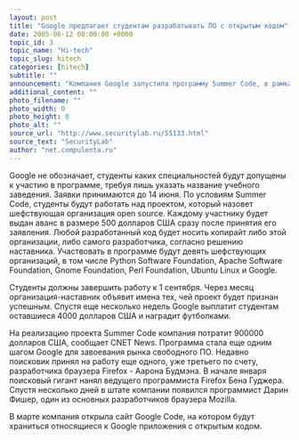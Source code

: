 ```yaml
---
layout: post
title: "Google предлагает студентам разрабатывать ПО с открытым кодом"
date: 2005-06-12 00:00:00 +0000
topic_id: 3
topic_name: "Hi-tech"
topic_slug: hitech
categories: [hitech]
subtitle: ""
announcement: "Компания Google запустила программу Summer Code, в рамках которой студенты могут попробовать свои силы в разработке ПО с открытым кодом. Программа рассчитана на два месяца и предполагает участие около 200 учащихся вузов. Если проект завершится удачно, каждый студент получит от Google по 4500 долларов США."
additional_content: ""
photo_filename: ""
photo_width: 0
photo_height: 0
photo_alt: ""
source_url: "http://www.securitylab.ru/55133.html"
source_text: "SecurityLab"
author: "net.compulenta.ru"
---
```

Google не обозначает, студенты каких специальностей будут допущены к участию в программе, требуя лишь указать название учебного заведения. Заявки принимаются до 14 июня. По условиям Summer Code, студенты будут работать над проектом, который назовет шефствующая организация open source. Каждому участнику будет выдан аванс в размере 500 долларов США сразу после принятия его заявления. Любой разработанный код будет носить копирайт либо этой организации, либо самого разработчика, согласно решению наставника. Участвовать в программе будут девять шефствующих организаций, в том числе Python Software Foundation, Apache Software Foundation, Gnome Foundation, Perl Foundation, Ubuntu Linux и Google.

Студенты должны завершить работу к 1 сентября. Через месяц организация-наставник объявит имена тех, чей проект будет признан успешным. Спустя еще несколько недель Google выплатит студентам оставшиеся 4000 долларов США и наградит футболками.

На реализацию проекта Summer Code компания потратит 900000 долларов США, сообщает CNET News. Программа стала еще одним шагом Google для завоевания рынка свободного ПО. Недавно поисковик принял на работу еще одного, уже третьего по счету, разработчика браузера Firefox - Аарона Будмэна. В начале января поисковый гигант нанял ведущего программиста Firefox Бена Гуджера. Спустя несколько дней в штате компании появился программист Дарин Фишер, один из основных разработчиков браузера Mozilla.

В марте компания открыла сайт Google Code, на котором будут храниться относящиеся к Google приложения с открытым кодом.

